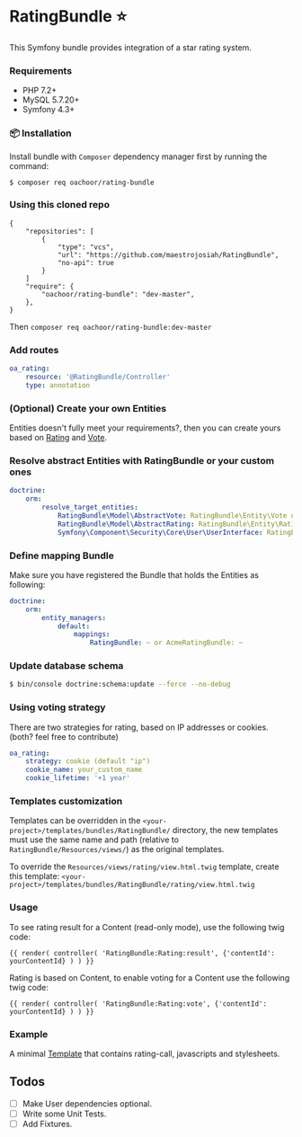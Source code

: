 # RatingBundle :star:

This Symfony bundle provides integration of a star rating system.

### Requirements

* PHP 7.2+
* MySQL 5.7.20+
* Symfony 4.3+

### :package: Installation

Install bundle with `Composer` dependency manager first by running the command:

`$ composer req oachoor/rating-bundle`

### Using this cloned repo
```
{
    "repositories": [
        {
            "type": "vcs",
            "url": "https://github.com/maestrojosiah/RatingBundle",
            "no-api": true
        }
    ]
    "require": {
        "oachoor/rating-bundle": "dev-master",
    },
}

```
Then `composer req oachoor/rating-bundle:dev-master`

### Add routes

``` yaml
oa_rating:
    resource: '@RatingBundle/Controller'
    type: annotation
```
 
### (Optional) Create your own Entities 

Entities doesn't fully meet your requirements?, then you can create yours based on [Rating](Entity/Rating.php) and [Vote](Entity/Vote.php).

### Resolve abstract Entities with RatingBundle or your custom ones

``` yaml
doctrine:
    orm:
        resolve_target_entities:
            RatingBundle\Model\AbstractVote: RatingBundle\Entity\Vote or AcmeRatingBundle\Entity\Vote
            RatingBundle\Model\AbstractRating: RatingBundle\Entity\Rating or AcmeRatingBundle\Entity\Rating
            Symfony\Component\Security\Core\User\UserInterface: RatingBundle\Entity\User or AcmeRatingBundle\Entity\User
```

### Define mapping Bundle

Make sure you have registered the Bundle that holds the Entities as following:

``` yaml
doctrine:
    orm:
        entity_managers:
            default:
                mappings:
                    RatingBundle: ~ or AcmeRatingBundle: ~
```

### Update database schema

``` bash
$ bin/console doctrine:schema:update --force --no-debug
```

### Using voting strategy

There are two strategies for rating, based on IP addresses or cookies. (both? feel free to contribute)

``` yaml
oa_rating:
    strategy: cookie (default "ip")
    cookie_name: your_custom_name
    cookie_lifetime: '+1 year'
```

### Templates customization 

Templates can be overridden in the `<your-project>/templates/bundles/RatingBundle/` directory, the new templates must use the same name and path (relative to `RatingBundle/Resources/views/`) as the original templates.

To override the `Resources/views/rating/view.html.twig` template, create this template: `<your-project>/templates/bundles/RatingBundle/rating/view.html.twig`

### Usage

To see rating result for a Content (read-only mode), use the following twig code:

``` twig
{{ render( controller( 'RatingBundle:Rating:result', {'contentId': yourContentId} ) ) }}
```

Rating is based on Content, to enable voting for a Content use the following twig code:

``` twig
{{ render( controller( 'RatingBundle:Rating:vote', {'contentId': yourContentId} ) ) }}
```

### Example

A minimal [Template](Resources/views/rating/view.html.twig) that contains rating-call, javascripts and stylesheets.

## Todos

- [ ] Make User dependencies optional.
- [ ] Write some Unit Tests.
- [ ] Add Fixtures.
